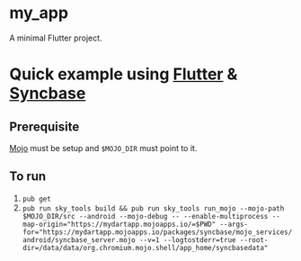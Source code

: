 # my_app

A minimal Flutter project.

# Quick example using [Flutter](https://flutter.io) & [Syncbase](https://github.com/vanadium/mojo.syncbase)

## Prerequisite
[Mojo](https://github.com/domokit/mojo) must be setup and `$MOJO_DIR` must point to it.

## To run
1. `pub get`
2. `pub run sky_tools build && pub run sky_tools run_mojo --mojo-path $MOJO_DIR/src --android --mojo-debug -- --enable-multiprocess --map-origin="https://mydartapp.mojoapps.io/=$PWD" --args-for="https://mydartapp.mojoapps.io/packages/syncbase/mojo_services/android/syncbase_server.mojo --v=1 --logtostderr=true --root-dir=/data/data/org.chromium.mojo.shell/app_home/syncbasedata"`

